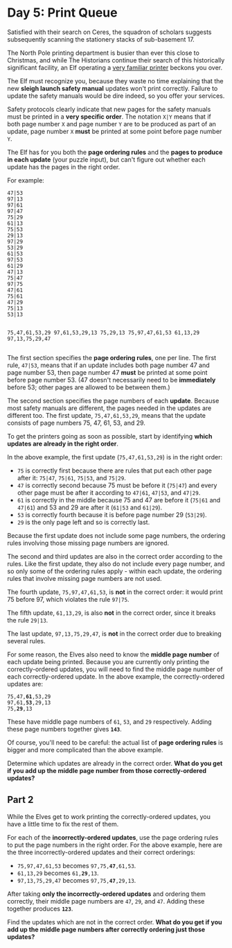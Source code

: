 # Day 5: Print Queue

<article>
  <p>
    Satisfied with their search on Ceres, the squadron of scholars suggests
    subsequently scanning the
    <span title="Specifically, the surely-stationary stationery stacks."
      >stationery</span
    >
    stacks of sub-basement 17.
  </p>
  <p>
    The North Pole printing department is busier than ever this close to
    Christmas, and while The Historians continue their search of this
    historically significant facility, an Elf operating a
    <a href="https://adventofcode.com/2017/day/1">very familiar printer</a>
    beckons you over.
  </p>
  <p>
    The Elf must recognize you, because they waste no time explaining that the
    new <strong>sleigh launch safety manual</strong> updates won't print
    correctly. Failure to update the safety manuals would be dire indeed, so you
    offer your services.
  </p>
  <p>
    Safety protocols clearly indicate that new pages for the safety manuals must
    be printed in a <strong>very specific order</strong>. The notation
    <code>X|Y</code> means that if both page number <code>X</code> and page
    number <code>Y</code> are to be produced as part of an update, page number
    <code>X</code> <strong>must</strong> be printed at some point before page
    number <code>Y</code>.
  </p>
  <p>
    The Elf has for you both the <strong>page ordering rules</strong> and the
    <strong>pages to produce in each update</strong> (your puzzle input), but
    can't figure out whether each update has the pages in the right order.
  </p>
  <p>For example:</p>
  <pre><code>47|53
97|13
97|61
97|47
75|29
61|13
75|53
29|13
97|29
53|29
61|53
97|53
61|29
47|13
75|47
97|75
47|61
75|61
47|29
75|13
53|13

75,47,61,53,29
97,61,53,29,13
75,29,13
75,97,47,61,53
61,13,29
97,13,75,29,47
</code></pre>

  <p>
    The first section specifies the <strong>page ordering rules</strong>, one
    per line. The first rule, <code>47|53</code>, means that if an update
    includes both page number 47 and page number 53, then page number 47
    <strong>must</strong> be printed at some point before page number 53. (47
    doesn't necessarily need to be <strong>immediately</strong> before 53; other
    pages are allowed to be between them.)
  </p>
  <p>
    The second section specifies the page numbers of each
    <strong>update</strong>. Because most safety manuals are different, the
    pages needed in the updates are different too. The first update,
    <code>75,47,61,53,29</code>, means that the update consists of page numbers
    75, 47, 61, 53, and 29.
  </p>
  <p>
    To get the printers going as soon as possible, start by identifying
    <strong>which updates are already in the right order</strong>.
  </p>
  <p>
    In the above example, the first update (<code>75,47,61,53,29</code>) is in
    the right order:
  </p>
  <ul>
    <li>
      <code>75</code> is correctly first because there are rules that put each
      other page after it: <code>75|47</code>, <code>75|61</code>,
      <code>75|53</code>, and <code>75|29</code>.
    </li>
    <li>
      <code>47</code> is correctly second because 75 must be before it
      (<code>75|47</code>) and every other page must be after it according to
      <code>47|61</code>, <code>47|53</code>, and <code>47|29</code>.
    </li>
    <li>
      <code>61</code> is correctly in the middle because 75 and 47 are before it
      (<code>75|61</code> and <code>47|61</code>) and 53 and 29 are after it
      (<code>61|53</code> and <code>61|29</code>).
    </li>
    <li>
      <code>53</code> is correctly fourth because it is before page number 29
      (<code>53|29</code>).
    </li>
    <li><code>29</code> is the only page left and so is correctly last.</li>
  </ul>
  <p>
    Because the first update does not include some page numbers, the ordering
    rules involving those missing page numbers are ignored.
  </p>
  <p>
    The second and third updates are also in the correct order according to the
    rules. Like the first update, they also do not include every page number,
    and so only some of the ordering rules apply - within each update, the
    ordering rules that involve missing page numbers are not used.
  </p>
  <p>
    The fourth update, <code>75,97,47,61,53</code>, is <strong>not</strong> in
    the correct order: it would print 75 before 97, which violates the rule
    <code>97|75</code>.
  </p>
  <p>
    The fifth update, <code>61,13,29</code>, is also <strong>not</strong> in the
    correct order, since it breaks the rule <code>29|13</code>.
  </p>
  <p>
    The last update, <code>97,13,75,29,47</code>, is <strong>not</strong> in the
    correct order due to breaking several rules.
  </p>
  <p>
    For some reason, the Elves also need to know the
    <strong>middle page number</strong> of each update being printed. Because
    you are currently only printing the correctly-ordered updates, you will need
    to find the middle page number of each correctly-ordered update. In the
    above example, the correctly-ordered updates are:
  </p>
  <pre><code>75,47,<strong>61</strong>,53,29
97,61,<strong>53</strong>,29,13
75,<strong>29</strong>,13
</code></pre>
  <p>
    These have middle page numbers of <code>61</code>, <code>53</code>, and
    <code>29</code> respectively. Adding these page numbers together gives
    <code><strong>143</strong></code
    >.
  </p>
  <p>
    Of course, you'll need to be careful: the actual list of
    <strong>page ordering rules</strong> is bigger and more complicated than the
    above example.
  </p>
  <p>
    Determine which updates are already in the correct order.
    <strong
      >What do you get if you add up the middle page number from those
      correctly-ordered updates?</strong
    >
  </p>
</article>

## Part 2

<article>
  <p>
    While the Elves get to work printing the correctly-ordered updates, you have
    a little time to fix the rest of them.
  </p>
  <p>
    For each of the <strong>incorrectly-ordered updates</strong>, use the page
    ordering rules to put the page numbers in the right order. For the above
    example, here are the three incorrectly-ordered updates and their correct
    orderings:
  </p>
  <ul>
    <li>
      <code>75,97,47,61,53</code> becomes
      <code>97,75,<strong>47</strong>,61,53</code>.
    </li>
    <li>
      <code>61,13,29</code> becomes <code>61,<strong>29</strong>,13</code>.
    </li>
    <li>
      <code>97,13,75,29,47</code> becomes
      <code>97,75,<strong>47</strong>,29,13</code>.
    </li>
  </ul>
  <p>
    After taking <strong>only the incorrectly-ordered updates</strong> and
    ordering them correctly, their middle page numbers are <code>47</code>,
    <code>29</code>, and <code>47</code>. Adding these together produces
    <code><strong>123</strong></code
    >.
  </p>
  <p>
    Find the updates which are not in the correct order.
    <strong
      >What do you get if you add up the middle page numbers after correctly
      ordering just those updates?</strong
    >
  </p>
</article>
